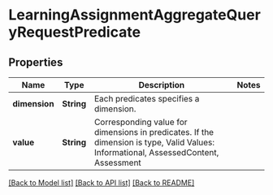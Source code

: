 # LearningAssignmentAggregateQueryRequestPredicate

## Properties

Name | Type | Description | Notes
------------ | ------------- | ------------- | -------------
**dimension** | **String** | Each predicates specifies a dimension. | 
**value** | **String** | Corresponding value for dimensions in predicates. If the dimension is type, Valid Values: Informational, AssessedContent, Assessment | 

[[Back to Model list]](../README.md#documentation-for-models) [[Back to API list]](../README.md#documentation-for-api-endpoints) [[Back to README]](../README.md)


